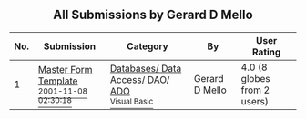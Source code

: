 ﻿<div align="center">

## All Submissions by Gerard D Mello

</div>

No.  | Submission | Category | By   | User Rating
---- | ---------- | -------- | ---- | -----------
1 | [Master Form Template<br /><sup>2001-11-08 02:30:18</sup>](https://github.com/Planet-Source-Code/gerard-d-mello-master-form-template__1-28749) | [Databases/ Data Access/ DAO/ ADO<br /><sup>Visual Basic</sup>](../ByCategory/databases-data-access-dao-ado__1-6.md) | Gerard D Mello | 4.0 (8 globes from 2 users)
